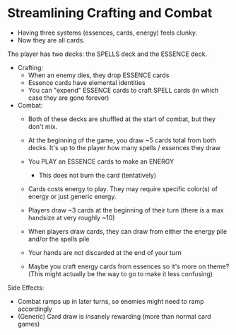 # Streamlining Crafting and Combat

- Having three systems (essences, cards, energy) feels clunky.
- Now they are all cards.

The player has two decks: the SPELLS deck and the ESSENCE deck.
- Crafting:
   - When an enemy dies, they drop ESSENCE cards
   - Essence cards have elemental identities
   - You can "expend" ESSENCE cards to craft SPELL cards (in which case they are gone forever)
- Combat:
   - Both of these decks are shuffled at the start of combat, but they don't mix.
   - At the beginning of the game, you draw ~5 cards total from both decks. It's up to the player
     how many spells / essences they draw
   - You PLAY an ESSENCE cards to make an ENERGY
      - This does not burn the card (tentatively)
   - Cards costs energy to play. They may require specific color(s) of energy or just generic energy.
   - Players draw ~3 cards at the beginning of their turn (there is a max handsize at very roughly ~10)
   - When players draw cards, they can draw from either the energy pile and/or the spells pile
   - Your hands are not discarded at the end of your turn

   - Maybe you craft energy cards from essences so it's more on theme? (This might actually be the way to go to make it less confusing)

Side Effects:
- Combat ramps up in later turns, so enemies might need to ramp accordingly
- (Generic) Card draw is insanely rewarding (more than normal card games)